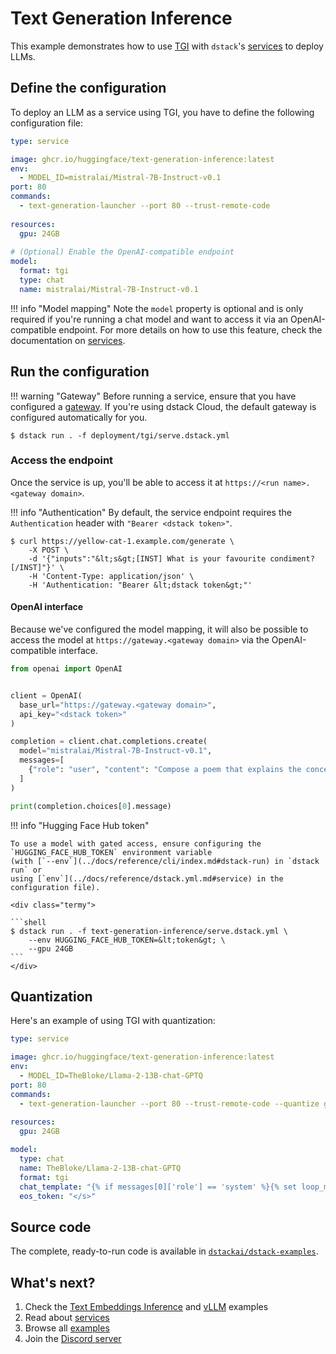 # Text Generation Inference

This example demonstrates how to use [TGI](https://github.com/huggingface/text-generation-inference) with `dstack`'s [services](../docs/concepts/services.md) to deploy LLMs.

## Define the configuration

To deploy an LLM as a service using TGI, you have to define the following configuration file:

<div editor-title="deployment/tgi/serve.dstack.yml"> 

```yaml
type: service

image: ghcr.io/huggingface/text-generation-inference:latest
env:
  - MODEL_ID=mistralai/Mistral-7B-Instruct-v0.1
port: 80
commands:
  - text-generation-launcher --port 80 --trust-remote-code
    
resources:
  gpu: 24GB
  
# (Optional) Enable the OpenAI-compatible endpoint
model:
  format: tgi
  type: chat
  name: mistralai/Mistral-7B-Instruct-v0.1
```

</div>

!!! info "Model mapping"
    Note the `model` property is optional and is only required
    if you're running a chat model and want to access it via an OpenAI-compatible endpoint.
    For more details on how to use this feature, check the documentation on [services](../docs/concepts/services.md).

## Run the configuration

!!! warning "Gateway"
    Before running a service, ensure that you have configured a [gateway](../docs/concepts/services.md#set-up-a-gateway).
    If you're using dstack Cloud, the default gateway is configured automatically for you.

<div class="termy">

```shell
$ dstack run . -f deployment/tgi/serve.dstack.yml
```

</div>

### Access the endpoint

Once the service is up, you'll be able to 
access it at `https://<run name>.<gateway domain>`.

!!! info "Authentication"
    By default, the service endpoint requires the `Authentication` header with `"Bearer <dstack token>"`.

<div class="termy">

```shell
$ curl https://yellow-cat-1.example.com/generate \
    -X POST \
    -d '{"inputs":"&lt;s&gt;[INST] What is your favourite condiment?[/INST]"}' \
    -H 'Content-Type: application/json' \
    -H 'Authentication: "Bearer &lt;dstack token&gt;"'
```

</div>

#### OpenAI interface

Because we've configured the model mapping, it will also be possible 
to access the model at `https://gateway.<gateway domain>` via the OpenAI-compatible interface.

```python
from openai import OpenAI


client = OpenAI(
  base_url="https://gateway.<gateway domain>",
  api_key="<dstack token>"
)

completion = client.chat.completions.create(
  model="mistralai/Mistral-7B-Instruct-v0.1",
  messages=[
    {"role": "user", "content": "Compose a poem that explains the concept of recursion in programming."}
  ]
)

print(completion.choices[0].message)
```

!!! info "Hugging Face Hub token"

    To use a model with gated access, ensure configuring the `HUGGING_FACE_HUB_TOKEN` environment variable 
    (with [`--env`](../docs/reference/cli/index.md#dstack-run) in `dstack run` or 
    using [`env`](../docs/reference/dstack.yml.md#service) in the configuration file).
    
    <div class="termy">
    
    ```shell
    $ dstack run . -f text-generation-inference/serve.dstack.yml \
        --env HUGGING_FACE_HUB_TOKEN=&lt;token&gt; \
        --gpu 24GB
    ```
    </div>

## Quantization

Here's an example of using TGI with quantization:

<div editor-title="text-generation-inference/serve.dstack.yml"> 

```yaml
type: service

image: ghcr.io/huggingface/text-generation-inference:latest
env:
  - MODEL_ID=TheBloke/Llama-2-13B-chat-GPTQ
port: 80
commands:
  - text-generation-launcher --port 80 --trust-remote-code --quantize gptq
    
resources:
  gpu: 24GB

model:
  type: chat
  name: TheBloke/Llama-2-13B-chat-GPTQ
  format: tgi
  chat_template: "{% if messages[0]['role'] == 'system' %}{% set loop_messages = messages[1:] %}{% set system_message = messages[0]['content'] %}{% else %}{% set loop_messages = messages %}{% set system_message = false %}{% endif %}{% for message in loop_messages %}{% if (message['role'] == 'user') != (loop.index0 % 2 == 0) %}{{ raise_exception('Conversation roles must alternate user/assistant/user/assistant/...') }}{% endif %}{% if loop.index0 == 0 and system_message != false %}{% set content = '<<SYS>>\\n' + system_message + '\\n<</SYS>>\\n\\n' + message['content'] %}{% else %}{% set content = message['content'] %}{% endif %}{% if message['role'] == 'user' %}{{ '<s>[INST] ' + content.strip() + ' [/INST]' }}{% elif message['role'] == 'assistant' %}{{ ' '  + content.strip() + ' </s>' }}{% endif %}{% endfor %}"
  eos_token: "</s>"
```

</div>

## Source code
    
The complete, ready-to-run code is available in [`dstackai/dstack-examples`](https://github.com/dstackai/dstack-examples).

## What's next?

1. Check the [Text Embeddings Inference](tei.md) and [vLLM](vllm.md) examples
2. Read about [services](../docs/concepts/services.md)
3. Browse all [examples](index.md)
4. Join the [Discord server](https://discord.gg/u8SmfwPpMd)
